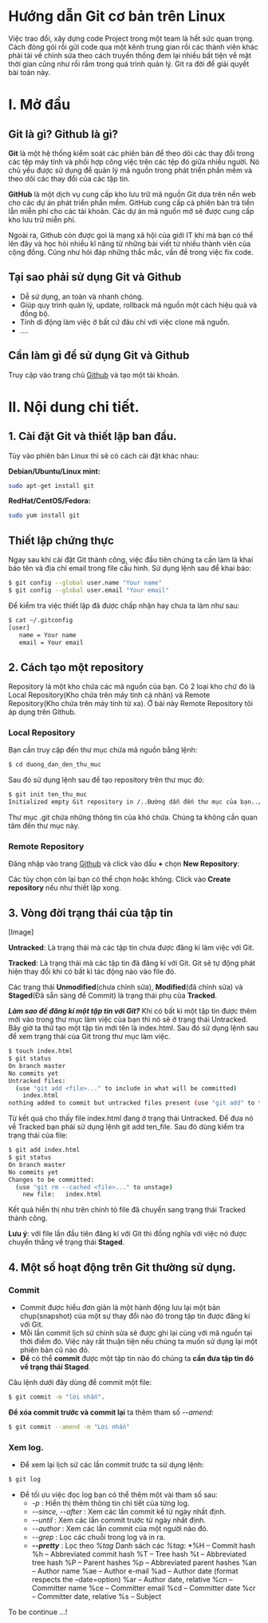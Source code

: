 # Hướng dẫn Git cơ bản trên Linux

Việc trao đổi, xây dựng code Project trong một team là hết sức quan trọng. Cách đóng gói rồi gửi code qua một kênh trung gian rồi các thành viên khác phải tải về chỉnh sửa theo cách truyền thống đem lại nhiều bất tiện về mặt thời gian cũng như rối rắm trong quá trình quản lý. Git ra đời để giải quyết bài toán này.


# I. Mở đầu

## Git là gì? Github là gì?

**Git** là một hệ thống kiểm soát các phiên bản để theo dõi các thay đổi trong các tệp máy tính và phối hợp công việc trên các tệp đó giữa nhiều người. Nó chủ yếu được sử dụng để quản lý mã nguồn trong phát triển phần mềm và theo dõi các thay đổi của các tập tin.

**GitHub** là một dịch vụ cung cấp kho lưu trữ mã nguồn Git dựa trên nền web cho các dự án phát triển phần mềm. GitHub cung cấp cả phiên bản trả tiền lẫn miễn phí cho các tài khoản. Các dự án mã nguồn mở sẽ được cung cấp kho lưu trữ miễn phí.

Ngoài ra, Github còn được goi là mạng xã hội của giới IT khi mà bạn có thể lên đây và học hỏi nhiều kĩ năng từ những bài viết từ nhiều thành viên của cộng đồng. Cũng như hỏi đáp những thắc mắc, vấn đề trong việc fix code.

## Tại sao phải sử dụng Git và Github
- Dễ sử dụng, an toàn và nhanh chóng.
- Giúp quy trình quản lý, update, rollback mã nguồn một cách hiệu quả và đồng bộ.
- Tính di động làm việc ở bất cứ đâu chỉ với việc clone mã nguồn. 
- ....

## Cần làm gì để sử dụng Git và Github
Truy cập vào trang chủ [Github](https://github.com/) và tạo một tài khoản.

# II. Nội dung chi tiết.
## 1. Cài đặt Git và thiết lập ban đầu.
Tùy vào phiên bản Linux thì sẽ có cách cài đặt khác nhau: 

**Debian/Ubuntu/Linux mint:**
```sh
sudo apt-get install git 
```
**RedHat/CentOS/Fedora:**
```sh
sudo yum install git
```
## Thiết lập chứng thực
Ngay sau khi cài đặt Git thành công, việc đầu tiên chúng ta cần làm là khai báo tên và địa chỉ email trong file cấu hình. Sử dụng lệnh sau để khai báo:

```sh
$ git config --global user.name "Your name"
$ git config --global user.email "Your email"
```
Để kiểm tra việc thiết lập đã được chấp nhận hay chưa ta làm như sau: 
```sh
$ cat ~/.gitconfig
[user]
   name = Your name
   email = Your email
```

## 2. Cách tạo một repository
Repository là một kho chứa các mã nguồn của bạn. Có 2 loại kho chứ đó là Local Repository(Kho chứa trên máy tính cá nhân) và Remote Repository(Kho chứa trên máy tính từ xa). Ở bài này Remote Repository tôi áp dụng trên Github.

### Local Repository
Bạn cần truy cập đến thư mục chứa mã nguồn bằng lệnh:
```sh
$ cd duong_dan_den_thu_muc
```
Sau đó sử dụng lệnh sau để tạo repository trên thư mục đó:
```sh
$ git init ten_thu_muc
Initialized empty Git repository in /..Đường dẫn đến thư mục của bạn../.git/
```
Thư mục .git chứa những thông tin của khó chứa. Chúng ta không cần quan tâm đến thư mục này.

### Remote Repository
Đăng nhập vào trang [Github](https://github.com/) và click vào dấu **+** chọn **New Repository**:

Các tùy chọn còn lại bạn có thể chọn hoặc không. Click vào **Create repository** nếu như thiết lập xong.


## 3. Vòng đời trạng thái của tập tin

[Image]

**Untracked**: Là trạng thái mà các tập tin chưa được đăng kí làm việc với Git. 

**Tracked**: Là trạng thái mà các tập tin đã đăng kí với  Git. Git sẽ tự động phát hiện thay đổi khi có bất kì tác động nào vào file đó. 

Các trạng thái **Unmodified**(chưa chỉnh sửa), **Modified**(đã chỉnh sửa) và **Staged**(Đã sẵn sàng để Commit) là trạng thái phụ của **Tracked**.

**_Làm sao để đăng kí một tập tin với Git?_**
Khi có bất kì một tập tin được thêm mới vào trong thư mục làm việc của bạn thì nó sẽ ở trạng thái Untracked. Bây giờ ta thử tạo một tập tin mới tên là index.html. Sau đó sử dụng lệnh sau để xem trạng thái của Git trong thư mục làm việc.

```sh
$ touch index.html
$ git status 
On branch master
No commits yet
Untracked files:
  (use "git add <file>..." to include in what will be committed)
	index.html
nothing added to commit but untracked files present (use "git add" to track)
```
Từ kết quả cho thấy file index.html đang ở trạng thái Untracked. Để đưa nó về Tracked bạn phải sử dụng lệnh git add ten_file. Sau đó dùng kiểm tra trạng thái của file:
```sh
$ git add index.html
$ git status
On branch master
No commits yet
Changes to be committed:
  (use "git rm --cached <file>..." to unstage)
	new file:   index.html
```
Kết quả hiển thị như trên chính tỏ file đã chuyển sang trạng thái Tracked thành công. 

**Lưu ý**: với file lần đầu tiên đăng kí với Git thì đồng nghĩa với việc nó được chuyển thẳng về trạng thái **Staged**.

## 4. Một số hoạt động trên Git thường sử dụng.

### Commit
- Commit được hiểu đơn giản là một hành động lưu lại một bản chụp(snapshot) của một sự thay đổi nào đó trong tập tin được đăng kí với Git.
- Mỗi lần commit lịch sử chỉnh sửa sẽ được ghi lại cùng với mã nguồn tại thời điểm đó. Việc này rất thuận tiện nếu chúng ta muốn sử dụng lại một phiên bản cũ nào đó. 
- **Để** có thể **commit** được một tập tin nào đó chúng ta **cần đưa tập tin đó về trạng thái Staged**.

Câu lệnh dưới đây dùng để commit một file:
```sh
$ git commit -m "lời nhắn".
```

**Để xóa commit trước và commit lại** ta thêm tham số *--amend*:
```sh
$ git commit --amend -m "Lời nhắn"
```

### Xem log.
- Để xem lại lịch sử các lần commit trước ta sử dụng lệnh:
```sh
$ git log
```
- Để tối ưu việc đọc log bạn có thể thêm một vài tham số sau:
	* *-p*			: Hiển thị thêm thông tin chi tiết của từng log.
	* *--since, --after*	: Xem các lần commit kể từ ngày nhất định.
	* *--until*		: Xem các lần commit trước từ ngày nhất định.
	* *--author*		: Xem các lần commit của một người nào đó.
	* *--grep*		: Lọc các chuỗi trong log và in ra.
	* **_--pretty_**	: Lọc theo _%tag_
		Danh sách các _%tag_:
		*%H –  Commit hash
			%h – Abbreviated commit hash
			%T – Tree hash
			%t – Abbreviated tree hash
			%P – Parent hashes
			%p – Abbreviated parent hashes
			%an – Author name
			%ae – Author e-mail
			%ad – Author date (format respects the –date=option)
			%ar – Author date, relative
			%cn – Committer name
			%ce – Committer email
			%cd – Committer date
			%cr – Committer date, relative
			%s – Subject


To be continue ...!
